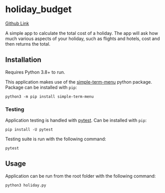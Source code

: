 # holiday_budget

[Github Link](https://github.com/Ziziou91/holiday_budget)

A simple app to calculate the total cost of a holiday. The app will ask how much various aspects of your holiday, such as flights and hotels, cost and then returns the total.

## Installation

Requires Python 3.8+ to run.

This application makes use of the [simple-term-menu](https://pypi.org/project/simple-term-menu/) python package. Package can be installed with `pip`:

```
python3 -m pip install simple-term-menu
```

### Testing

Application testing is handled with [pytest](https://docs.pytest.org/en/8.0.x/). Can be installed with `pip`:

```
pip install -U pytest
```

Testing suite is run with the following command:
```
pytest
```

## Usage

Application can be run from the root folder with the following command:

```
python3 holiday.py
```